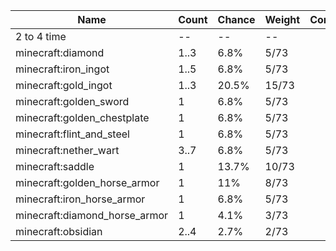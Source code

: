 | Name                          | Count | Chance | Weight | Comment |
| ----------------------------- | ----- | ------ | ------ | ------- |
| 2 to 4 time                   |    -- |     -- |     -- |         |
| minecraft:diamond             |  1..3 |   6.8% |   5/73 |         |
| minecraft:iron_ingot          |  1..5 |   6.8% |   5/73 |         |
| minecraft:gold_ingot          |  1..3 |  20.5% |  15/73 |         |
| minecraft:golden_sword        |     1 |   6.8% |   5/73 |         |
| minecraft:golden_chestplate   |     1 |   6.8% |   5/73 |         |
| minecraft:flint_and_steel     |     1 |   6.8% |   5/73 |         |
| minecraft:nether_wart         |  3..7 |   6.8% |   5/73 |         |
| minecraft:saddle              |     1 |  13.7% |  10/73 |         |
| minecraft:golden_horse_armor  |     1 |    11% |   8/73 |         |
| minecraft:iron_horse_armor    |     1 |   6.8% |   5/73 |         |
| minecraft:diamond_horse_armor |     1 |   4.1% |   3/73 |         |
| minecraft:obsidian            |  2..4 |   2.7% |   2/73 |         |